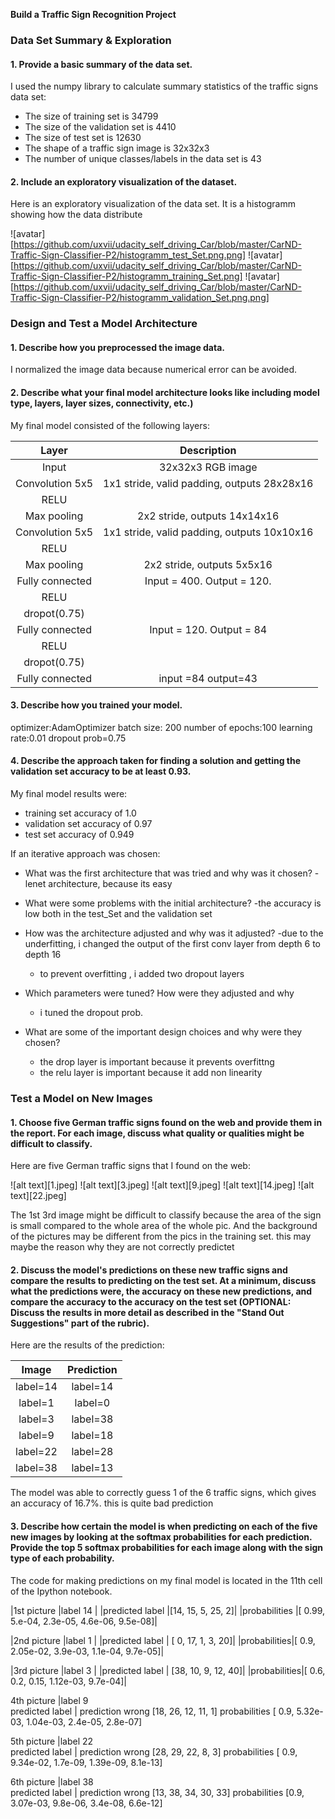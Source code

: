 

**Build a Traffic Sign Recognition Project**



### Data Set Summary & Exploration

#### 1. Provide a basic summary of the data set.

I used the numpy library to calculate summary statistics of the traffic
signs data set:

* The size of training set is 34799
* The size of the validation set is 4410
* The size of test set is 12630
* The shape of a traffic sign image is 32x32x3
* The number of unique classes/labels in the data set is 43

#### 2. Include an exploratory visualization of the dataset.

Here is an exploratory visualization of the data set. It is a histogramm showing how the data distribute

![avatar][https://github.com/uxvii/udacity_self_driving_Car/blob/master/CarND-Traffic-Sign-Classifier-P2/histogramm_test_Set.png.png]
![avatar][https://github.com/uxvii/udacity_self_driving_Car/blob/master/CarND-Traffic-Sign-Classifier-P2/histogramm_training_Set.png]
![avatar][https://github.com/uxvii/udacity_self_driving_Car/blob/master/CarND-Traffic-Sign-Classifier-P2/histogramm_validation_Set.png.png]


### Design and Test a Model Architecture

#### 1. Describe how you preprocessed the image data.

 I normalized the image data because numerical error can be avoided.


#### 2. Describe what your final model architecture looks like including model type, layers, layer sizes, connectivity, etc.) 

My final model consisted of the following layers:

| Layer         		|     Description	        					| 
|:---------------------:|:---------------------------------------------:| 
| Input         		| 32x32x3 RGB image   							| 
| Convolution 5x5     	| 1x1 stride, valid padding, outputs 28x28x16 	|
| RELU					|										
| Max pooling	      	| 2x2 stride,  outputs 14x14x16 
| Convolution 5x5	    | 1x1 stride, valid padding, outputs 10x10x16 | 
| RELU					|										
| Max pooling	      	| 2x2 stride,  outputs 5x5x16|				
| Fully connected	| Input = 400. Output = 120.|
|RELU|
|dropot(0.75)|
| Fully connected	| Input = 120. Output = 84|
|RELU|
|dropot(0.75)|       									
| Fully connected	|input =84   output=43 		|								

#### 3. Describe how you trained your model. 
optimizer:AdamOptimizer
batch size: 200
number of epochs:100
learning rate:0.01
dropout prob=0.75

#### 4. Describe the approach taken for finding a solution and getting the validation set accuracy to be at least 0.93. 

My final model results were:
* training set accuracy of 1.0
* validation set accuracy of 0.97
* test set accuracy of 0.949

If an iterative approach was chosen:
* What was the first architecture that was tried and why was it chosen?
  -lenet architecture, because its easy 

* What were some problems with the initial architecture?
  -the accuracy is low both in the test_Set and the validation set

* How was the architecture adjusted and why was it adjusted? 
  -due to the underfitting, i changed the output of the first conv layer from depth 6 to depth 16
  - to prevent overfitting , i added two dropout layers
	
* Which parameters were tuned? How were they adjusted and why
  - i tuned the dropout prob.

* What are some of the important design choices and why were they chosen? 
  - the drop layer is important because it prevents overfittng
  - the relu layer is important because it add non linearity



### Test a Model on New Images

#### 1. Choose five German traffic signs found on the web and provide them in the report. For each image, discuss what quality or qualities might be difficult to classify.

Here are five German traffic signs that I found on the web:

![alt text][1.jpeg] ![alt text][3.jpeg] ![alt text][9.jpeg] 
![alt text][14.jpeg] ![alt text][22.jpeg]

The 1st 3rd image might be difficult to classify because the area of the sign is small compared to the whole area of the whole pic. And the background of the pictures may be different from the pics in the training set. this may maybe the reason why they are not correctly predictet

#### 2. Discuss the model's predictions on these new traffic signs and compare the results to predicting on the test set. At a minimum, discuss what the predictions were, the accuracy on these new predictions, and compare the accuracy to the accuracy on the test set (OPTIONAL: Discuss the results in more detail as described in the "Stand Out Suggestions" part of the rubric).

Here are the results of the prediction:

| Image			        |     Prediction	        					| 
|:---------------------:|:---------------------------------------------:| 
| label=14      		| label=14  									| 
| label=1     			| label=0 |
| label=3			|label=38 	|									
| label=9	      		| label=18 	|
| label=22		        | label=28      	   	|
| label=38	                | label=13    	   	   |

The model was able to correctly guess 1 of the 6 traffic signs, which gives an accuracy of 16.7%. this is quite bad prediction

#### 3. Describe how certain the model is when predicting on each of the five new images by looking at the softmax probabilities for each prediction. Provide the top 5 softmax probabilities for each image along with the sign type of each probability. 
The code for making predictions on my final model is located in the 11th cell of the Ipython notebook.

|1st picture   |label 14    |
|predicted label  |[14, 15,  5, 25,  2]|
|probabilities |[  0.99,   5.e-04,   2.3e-05, 4.6e-06, 9.5e-08]|


|2nd picture   |label 1   |
|predicted label  | [ 0, 17,  1,  3, 20]|
|probabilities|[ 0.9,   2.05e-02,   3.9e-03, 1.1e-04,   9.7e-05]|

|3rd picture   |label 3   |
|predicted label  | [38, 10,  9, 12, 40]|
|probabilities|[  0.6,   0.2,   0.15, 1.12e-03,   9.7e-04]|

4th picture   |label 9   
predicted label  | prediction wrong
[18, 26, 12, 11,  1]
probabilities
[  0.9,   5.32e-03,   1.04e-03, 2.4e-05,   2.8e-07]

5th picture   |label 22   
predicted label  | prediction wrong
[28, 29, 22,  8,  3]
probabilities
[ 0.9,   9.34e-02,   1.7e-09, 1.39e-09,   8.1e-13]


6th picture   |label 38  
predicted label  | prediction wrong
[13, 38, 34, 30, 33]
probabilities
[0.9,   3.07e-03,   9.8e-06, 3.4e-08,   6.6e-12]

